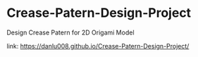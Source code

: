 # Crease-Patern-Design-Project
Design Crease Patern for 2D Origami Model

link: https://danlu008.github.io/Crease-Patern-Design-Project/